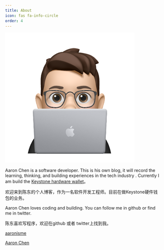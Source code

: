 ```yaml
---
title: About
icon: fas fa-info-circle
order: 4
---
```


![](/assets/img/favicons/avatar-ac.png)

Aaron Chen is a software developer. This is his own blog, it will record the learning, thinking, and building experiences in the tech industry
. Currently I am build the [Keystone hardware wallet](http://keyst.one/)。

欢迎来到陈东的个人博客，作为一名软件开发工程师。目前在做Keystone硬件钱包的业务。

Aaron Chen loves coding and building. You can follow me in github or find me in twitter. 

陈东喜欢写程序，欢迎在github 或者 twitter上找到我。

<i class="fab fa-github"></i> [aaronisme](https://github.com/aaronisme)

<i class="fab fa-twitter"></i> [Aaron Chen](https://twitter.com/aaron1sme)

